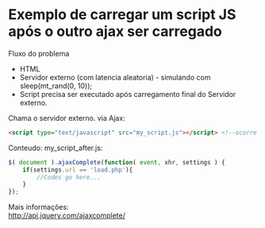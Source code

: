 # Exemplo de carregar um script JS após o outro ajax ser carregado 

Fluxo do problema  
* HTML  
* Servidor externo (com latencia aleatoria) - simulando com sleep(mt_rand(0, 10));  
* Script precisa ser executado após carregamento final do Servidor externo.  


Chama o servidor externo. via Ajax:   
```html
<script type="text/javascript" src="my_script.js"></script> <!--ocorre o delay aqui... de 0 ~ 10 seg -->
```



Conteudo: my_script_after.js:

```js
$( document ).ajaxComplete(function( event, xhr, settings ) {
	if(settings.url == 'load.php'){
		//Codes go here...
	}
});
```  
Mais informações:  
http://api.jquery.com/ajaxcomplete/
